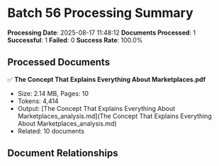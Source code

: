 # Batch 56 Processing Summary

**Processing Date**: 2025-08-17 11:48:12
**Documents Processed**: 1
**Successful**: 1
**Failed**: 0
**Success Rate**: 100.0%

## Processed Documents

✅ **The Concept That Explains Everything About Marketplaces.pdf**
   - Size: 2.14 MB, Pages: 10
   - Tokens: 4,414
   - Output: [The Concept That Explains Everything About Marketplaces_analysis.md](The Concept That Explains Everything About Marketplaces_analysis.md)
   - Related: 10 documents

## Document Relationships
